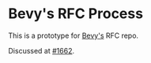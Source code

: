 # Bevy's RFC Process

This is a prototype for [Bevy's](https://bevyengine.org) RFC repo.

Discussed at [#1662](https://github.com/bevyengine/bevy/pull/1662).
